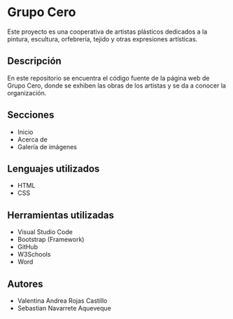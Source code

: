 
# Grupo Cero

Este proyecto es una cooperativa de artistas plásticos dedicados a la pintura, escultura, orfebrería, tejido y otras expresiones artísticas.

## Descripción

En este repositorio se encuentra el código fuente de la página web de Grupo Cero, donde se exhiben las obras de los artistas y se da a conocer la organización.

## Secciones

- Inicio
- Acerca de
- Galería de imágenes

## Lenguajes utilizados

- HTML
- CSS

## Herramientas utilizadas

- Visual Studio Code
- Bootstrap (Framework)
- GitHub
- W3Schools
- Word

## Autores

- Valentina Andrea Rojas Castillo
- Sebastian Navarrete Aqueveque
